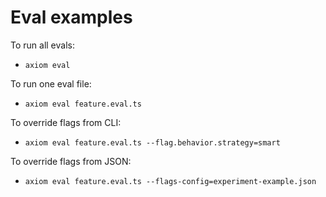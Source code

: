 # Eval examples

To run all evals:

- `axiom eval`

To run one eval file:

- `axiom eval feature.eval.ts`

To override flags from CLI:

- `axiom eval feature.eval.ts --flag.behavior.strategy=smart `

To override flags from JSON:

- `axiom eval feature.eval.ts --flags-config=experiment-example.json`

